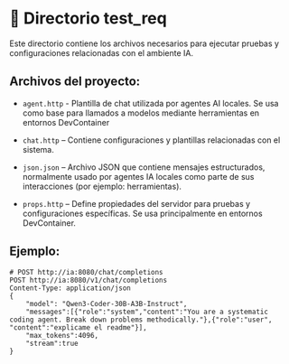 # 📁 Directorio test_req
Este directorio contiene los archivos necesarios para ejecutar pruebas y configuraciones relacionadas con el ambiente IA.
## Archivos del proyecto:
- `agent.http` - Plantilla de chat utilizada por agentes AI locales. Se usa como base para llamados a modelos mediante herramientas en entornos DevContainer
  
- `chat.http` – Contiene configuraciones y plantillas relacionadas con el sistema.

- `json.json` – Archivo JSON que contiene mensajes estructurados, normalmente usado por agentes IA locales como parte de sus interacciones (por ejemplo: herramientas).

- `props.http`	– Define propiedades del servidor para pruebas y configuraciones específicas. Se usa principalmente en entornos DevContainer.
  
## Ejemplo:
```http
# POST http://ia:8080/chat/completions
POST http://ia:8080/v1/chat/completions
Content-Type: application/json
{
    "model": "Qwen3-Coder-30B-A3B-Instruct",
  	"messages":[{"role":"system","content":"You are a systematic coding agent. Break down problems methodically."},{"role":"user", "content":"explicame el readme"}],   
	"max_tokens":4096,
    "stream":true
}
```	  